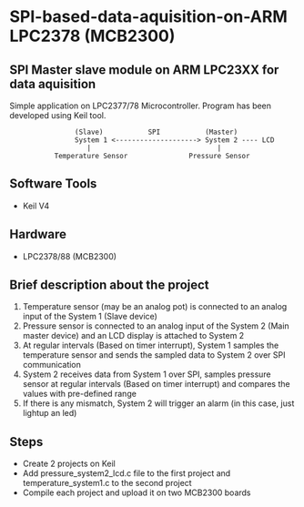 # SPI-based-data-aquisition-on-ARM LPC2378 (MCB2300)

## SPI Master slave module on ARM LPC23XX for data aquisition

Simple application on LPC2377/78 Microcontroller. Program has been developed using Keil tool.



                    (Slave)	          SPI	        (Master)
                    System 1 <--------------------> System 2 ---- LCD
                       |			                   |
               Temperature Sensor 	            Pressure Sensor

## Software Tools
* Keil V4
      
## Hardware
* LPC2378/88 (MCB2300)
      
## Brief description about the project

1. Temperature sensor (may be an analog pot) is connected to an analog input of the System 1 (Slave device)
2. Pressure sensor is connected to an analog input of the System 2 (Main master device) and an LCD display is attached to System 2 
3. At regular intervals (Based on timer interrupt), System 1 samples the temperature sensor and sends the sampled data to System 2 over SPI communication
4. System 2 receives data from System 1 over SPI, samples pressure sensor at regular intervals (Based on timer interrupt) and compares the values with pre-defined range
5. If there is any mismatch, System 2 will trigger an alarm (in this case, just lightup an led)

## Steps

* Create 2 projects on Keil
* Add pressure_system2_lcd.c file to the first project and temperature_system1.c to the second project
* Compile each project and upload it on two MCB2300 boards

